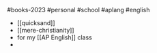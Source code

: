 
#books-2023 #personal #school #aplang #english
- [[quicksand]]
- [[mere-christianity]]
- for my [[AP English]] class
-  